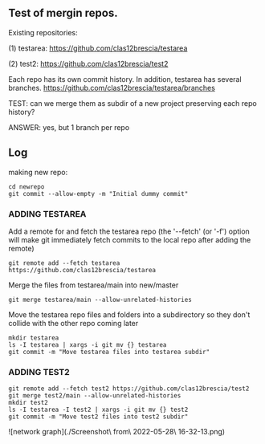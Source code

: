 ## Test of mergin repos.

Existing repositories:

(1) testarea: https://github.com/clas12brescia/testarea

(2) test2: https://github.com/clas12brescia/test2

Each repo has its own commit history. In addition, testarea has several branches. https://github.com/clas12brescia/testarea/branches

TEST: can we merge them as subdir of a new project preserving each repo history?

ANSWER: yes, but 1 branch per repo


## Log

making new repo: 

```mkdir newrepo 
cd newrepo
git commit --allow-empty -m "Initial dummy commit"
```


### ADDING TESTAREA

Add a remote for and fetch the testarea repo
(the '--fetch' (or '-f') option will make git immediately fetch commits to the local repo after adding the remote)
```
git remote add --fetch testarea https://github.com/clas12brescia/testarea
```
Merge the files from testarea/main into new/master
```
git merge testarea/main --allow-unrelated-histories
```
Move the testarea repo files and folders into a subdirectory so they don't collide with the other repo coming later
```
mkdir testarea
ls -I testarea | xargs -i git mv {} testarea
git commit -m "Move testarea files into testarea subdir"
```

### ADDING TEST2

```
git remote add --fetch test2 https://github.com/clas12brescia/test2
git merge test2/main --allow-unrelated-histories
mkdir test2
ls -I testarea -I test2 | xargs -i git mv {} test2
git commit -m "Move test2 files into test2 subdir"
```

![network graph](./Screenshot\ from\ 2022-05-28\ 16-32-13.png)








